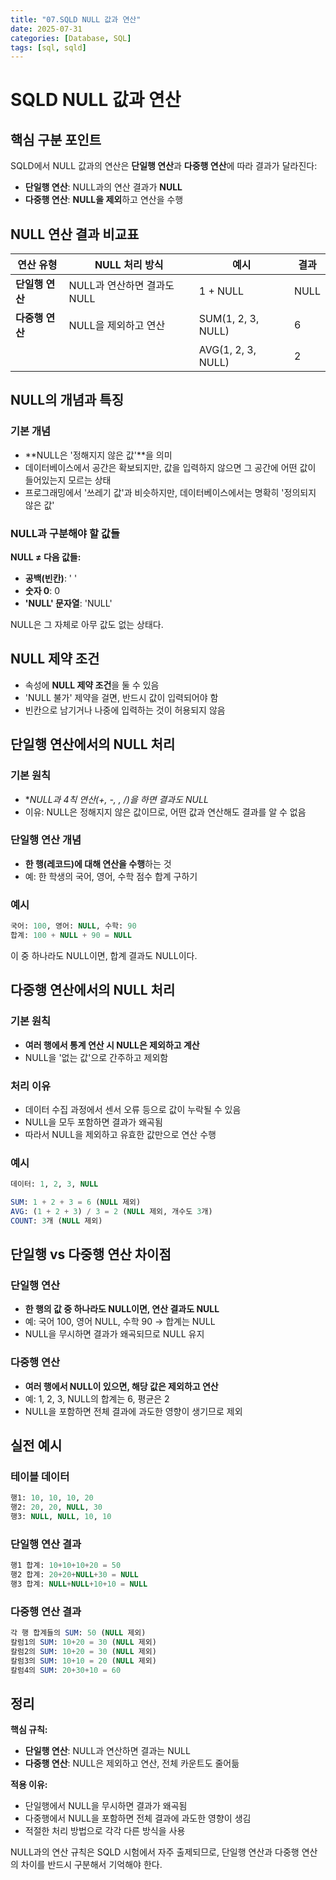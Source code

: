 ```yaml
---
title: "07.SQLD NULL 값과 연산"
date: 2025-07-31
categories: [Database, SQL]
tags: [sql, sqld]
---
```


# SQLD NULL 값과 연산

## 핵심 구분 포인트

SQLD에서 NULL 값과의 연산은 **단일행 연산**과 **다중행 연산**에 따라 결과가 달라진다:

- **단일행 연산**: NULL과의 연산 결과가 **NULL**
- **다중행 연산**: **NULL을 제외**하고 연산을 수행

## NULL 연산 결과 비교표

| 연산 유형 | NULL 처리 방식 | 예시 | 결과 |
|-----------|----------------|------|------|
| **단일행 연산** | NULL과 연산하면 결과도 NULL | 1 + NULL | NULL |
| **다중행 연산** | NULL을 제외하고 연산 | SUM(1, 2, 3, NULL) | 6 |
|  |  | AVG(1, 2, 3, NULL) | 2 |

## NULL의 개념과 특징

### 기본 개념
- **NULL은 '정해지지 않은 값'**을 의미
- 데이터베이스에서 공간은 확보되지만, 값을 입력하지 않으면 그 공간에 어떤 값이 들어있는지 모르는 상태
- 프로그래밍에서 '쓰레기 값'과 비슷하지만, 데이터베이스에서는 명확히 '정의되지 않은 값'

### NULL과 구분해야 할 값들
**NULL ≠ 다음 값들:**
- **공백(빈칸)**: ' '
- **숫자 0**: 0
- **'NULL' 문자열**: 'NULL'

NULL은 그 자체로 아무 값도 없는 상태다.

## NULL 제약 조건

- 속성에 **NULL 제약 조건**을 둘 수 있음
- 'NULL 불가' 제약을 걸면, 반드시 값이 입력되어야 함
- 빈칸으로 남기거나 나중에 입력하는 것이 허용되지 않음

## 단일행 연산에서의 NULL 처리

### 기본 원칙
- **NULL과 4칙 연산(+, -, *, /)을 하면 결과도 NULL**
- 이유: NULL은 정해지지 않은 값이므로, 어떤 값과 연산해도 결과를 알 수 없음

### 단일행 연산 개념
- **한 행(레코드)에 대해 연산을 수행**하는 것
- 예: 한 학생의 국어, 영어, 수학 점수 합계 구하기

### 예시
```sql
국어: 100, 영어: NULL, 수학: 90
합계: 100 + NULL + 90 = NULL
```
이 중 하나라도 NULL이면, 합계 결과도 NULL이다.

## 다중행 연산에서의 NULL 처리

### 기본 원칙
- **여러 행에서 통계 연산 시 NULL은 제외하고 계산**
- NULL을 '없는 값'으로 간주하고 제외함

### 처리 이유
- 데이터 수집 과정에서 센서 오류 등으로 값이 누락될 수 있음
- NULL을 모두 포함하면 결과가 왜곡됨
- 따라서 NULL을 제외하고 유효한 값만으로 연산 수행

### 예시
```sql
데이터: 1, 2, 3, NULL

SUM: 1 + 2 + 3 = 6 (NULL 제외)
AVG: (1 + 2 + 3) / 3 = 2 (NULL 제외, 개수도 3개)
COUNT: 3개 (NULL 제외)
```

## 단일행 vs 다중행 연산 차이점

### 단일행 연산
- **한 행의 값 중 하나라도 NULL이면, 연산 결과도 NULL**
- 예: 국어 100, 영어 NULL, 수학 90 → 합계는 NULL
- NULL을 무시하면 결과가 왜곡되므로 NULL 유지

### 다중행 연산  
- **여러 행에서 NULL이 있으면, 해당 값은 제외하고 연산**
- 예: 1, 2, 3, NULL의 합계는 6, 평균은 2
- NULL을 포함하면 전체 결과에 과도한 영향이 생기므로 제외

## 실전 예시

### 테이블 데이터
```sql
행1: 10, 10, 10, 20
행2: 20, 20, NULL, 30  
행3: NULL, NULL, 10, 10
```

### 단일행 연산 결과
```sql
행1 합계: 10+10+10+20 = 50
행2 합계: 20+20+NULL+30 = NULL
행3 합계: NULL+NULL+10+10 = NULL
```

### 다중행 연산 결과
```sql
각 행 합계들의 SUM: 50 (NULL 제외)
칼럼1의 SUM: 10+20 = 30 (NULL 제외)
칼럼2의 SUM: 10+20 = 30 (NULL 제외)
칼럼3의 SUM: 10+10 = 20 (NULL 제외)
칼럼4의 SUM: 20+30+10 = 60
```

## 정리

**핵심 규칙:**
- **단일행 연산**: NULL과 연산하면 결과는 NULL
- **다중행 연산**: NULL은 제외하고 연산, 전체 카운트도 줄어듦

**적용 이유:**
- 단일행에서 NULL을 무시하면 결과가 왜곡됨
- 다중행에서 NULL을 포함하면 전체 결과에 과도한 영향이 생김
- 적절한 처리 방법으로 각각 다른 방식을 사용

NULL과의 연산 규칙은 SQLD 시험에서 자주 출제되므로, 단일행 연산과 다중행 연산의 차이를 반드시 구분해서 기억해야 한다.
